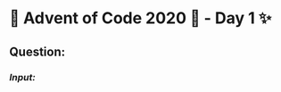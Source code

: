 # :christmas_tree: Advent of Code 2020 :christmas_tree: - Day 1 :sparkles:
## Question: 
>
>
>

### *Input:*

>
>
>